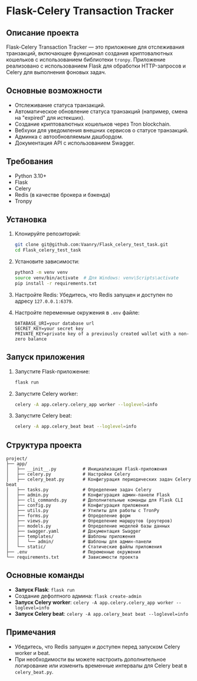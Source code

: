 # Flask-Celery Transaction Tracker

## Описание проекта

Flask-Celery Transaction Tracker — это приложение для отслеживания транзакций, включающее функционал создания криптовалютных кошельков с использованием библиотеки `tronpy`. Приложение реализовано с использованием Flask для обработки HTTP-запросов и Celery для выполнения фоновых задач.

## Основные возможности
- Отслеживание статуса транзакций.
- Автоматическое обновление статуса транзакций (например, смена на "expired" для истекших).
- Создание криптовалютных кошельков через Tron blockchain.
- Вебхуки для уведомления внешних сервисов о статусе транзакций.
- Админка с автообновляемым дашбордом.
- Документация API с использованием Swagger.

## Требования

- Python 3.10+
- Flask
- Celery
- Redis (в качестве брокера и бэкенда)
- Tronpy

## Установка

1. Клонируйте репозиторий:
    ```bash
    git clone git@github.com:Vaanry/Flask_celery_test_task.git
    cd Flask_celery_test_task
    ```

2. Установите зависимости:
    ```bash
    python3 -m venv venv
    source venv/bin/activate  # Для Windows: venv\Scripts\activate
    pip install -r requirements.txt
    ```

3. Настройте Redis:
    Убедитесь, что Redis запущен и доступен по адресу `127.0.0.1:6379`.

4. Настройте переменные окружения в `.env` файле:
    ```env
    DATABASE_URI=your database url
    SECRET_KEY=your secret key
    PRIVATE_KEY=private key of a previously created wallet with a non-zero balance
    ```

## Запуск приложения

1. Запустите Flask-приложение:
    ```bash
    flask run
    ```

2. Запустите Celery worker:
    ```bash
    celery -A app.celery.celery_app worker --loglevel=info
    ```

3. Запустите Celery beat:
    ```bash
    celery -A app.celery_beat beat --loglevel=info
    ```

## Структура проекта
```plaintext
project/
├── app/
│   ├── __init__.py          # Инициализация Flask-приложения
│   ├── celery.py            # Настройки Celery
│   ├── celery_beat.py       # Конфигурация периодических задач Celery beat
│   ├── tasks.py             # Определение задач Celery
│   ├── admin.py             # Конфигурация админ-панели Flask
│   ├── cli_commands.py      # Дополнительные команды для Flask CLI
│   ├── config.py            # Конфигурация приложения
│   ├── utils.py             # Утилиты для работы с TronPy
│   ├── forms.py             # Определение форм
│   ├── views.py             # Определение маршрутов (роутеров)
│   ├── models.py            # Определение моделей базы данных
│   ├── swagger.yaml         # Документация Swagger
│   ├── templates/           # Шаблоны приложения
│   │   └── admin/           # Шаблоны для админ-панели
│   └── static/              # Статические файлы приложения
├── .env                     # Переменные окружения
└── requirements.txt         # Зависимости проекта
```

## Основные команды

- **Запуск Flask**: `flask run`
- Создание дефолтного админа: `flask create-admin`
- **Запуск Celery worker**: `celery -A app.celery.celery_app worker --loglevel=info`
- **Запуск Celery beat**: `celery -A app.celery_beat beat --loglevel=info`

## Примечания
- Убедитесь, что Redis запущен и доступен перед запуском Celery worker и beat.
- При необходимости вы можете настроить дополнительное логирование или изменить временные интервалы для Celery beat в `celery_beat.py`.


